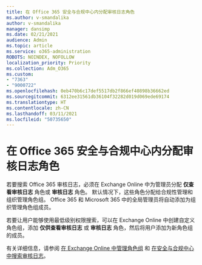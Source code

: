 ```yaml
---
title: 在 Office 365 安全与合规中心内分配审核日志角色
ms.author: v-smandalika
author: v-smandalika
manager: dansimp
ms.date: 02/21/2021
audience: Admin
ms.topic: article
ms.service: o365-administration
ROBOTS: NOINDEX, NOFOLLOW
localization_priority: Priority
ms.collection: Adm_O365
ms.custom:
- "7363"
- "9000722"
ms.openlocfilehash: 0eb470b6c17def5517db2f866ef40898b36662ed
ms.sourcegitcommit: 6312ee31561db36104f32282d019d069ede69174
ms.translationtype: HT
ms.contentlocale: zh-CN
ms.lasthandoff: 03/11/2021
ms.locfileid: "50735650"
---
```

# <a name="assign-an-audit-log-role-in-the-office-365-security--compliance-center"></a>在 Office 365 安全与合规中心内分配审核日志角色

若要搜索 Office 365 审核日志，必须在 Exchange Online 中为管理员分配 **仅查看审核日志** 角色或 **审核日志** 角色。 默认情况下，这些角色分配给合规性管理和组织管理角色组。 Office 365 和 Microsoft 365 中的全局管理员将自动添加为组织管理角色组成员。

若要让用户能够使用最低级别权限搜索，可以在 Exchange Online 中创建自定义角色组，添加 **仅供查看审核日志** 或 **审核日志** 角色，然后将用户添加为新角色组的成员。

有关详细信息，请参阅 [在 Exchange Online 中管理角色组](https://docs.microsoft.com/Exchange/permissions-exo/role-groups) 和 [在安全与合规中心中搜索审核日志](https://docs.microsoft.com/microsoft-365/compliance/search-the-audit-log-in-security-and-compliance)。